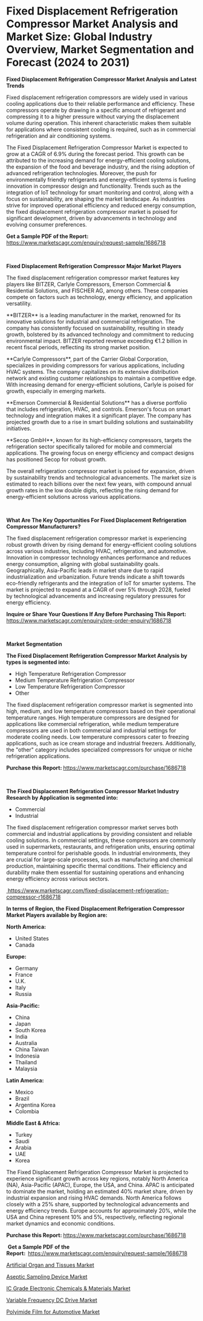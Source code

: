 <p><h1>Fixed Displacement Refrigeration Compressor Market Analysis and Market Size: Global Industry Overview, Market Segmentation and Forecast (2024 to 2031)</h1></p><p><strong>Fixed Displacement Refrigeration Compressor Market Analysis and Latest Trends</strong></p>
<p><p>Fixed displacement refrigeration compressors are widely used in various cooling applications due to their reliable performance and efficiency. These compressors operate by drawing in a specific amount of refrigerant and compressing it to a higher pressure without varying the displacement volume during operation. This inherent characteristic makes them suitable for applications where consistent cooling is required, such as in commercial refrigeration and air conditioning systems.</p><p>The Fixed Displacement Refrigeration Compressor Market is expected to grow at a CAGR of 6.9% during the forecast period. This growth can be attributed to the increasing demand for energy-efficient cooling solutions, the expansion of the food and beverage industry, and the rising adoption of advanced refrigeration technologies. Moreover, the push for environmentally friendly refrigerants and energy-efficient systems is fueling innovation in compressor design and functionality. Trends such as the integration of IoT technology for smart monitoring and control, along with a focus on sustainability, are shaping the market landscape. As industries strive for improved operational efficiency and reduced energy consumption, the fixed displacement refrigeration compressor market is poised for significant development, driven by advancements in technology and evolving consumer preferences.</p></p>
<p><strong>Get a Sample PDF of the Report:&nbsp;</strong> <a href="https://www.marketscagr.com/enquiry/request-sample/1686718?utm_campaign=1520&utm_medium=2&utm_source=Github&utm_content=ia&utm_term=16102024&utm_id=fixed-displacement-refrigeration-compressor">https://www.marketscagr.com/enquiry/request-sample/1686718</a></p>
<p>&nbsp;</p>
<p><strong>Fixed Displacement Refrigeration Compressor Major Market Players</strong></p>
<p><p>The fixed displacement refrigeration compressor market features key players like BITZER, Carlyle Compressors, Emerson Commercial & Residential Solutions, and FISCHER AG, among others. These companies compete on factors such as technology, energy efficiency, and application versatility.</p><p>**BITZER** is a leading manufacturer in the market, renowned for its innovative solutions for industrial and commercial refrigeration. The company has consistently focused on sustainability, resulting in steady growth, bolstered by its advanced technology and commitment to reducing environmental impact. BITZER reported revenue exceeding €1.2 billion in recent fiscal periods, reflecting its strong market position.</p><p>**Carlyle Compressors**, part of the Carrier Global Corporation, specializes in providing compressors for various applications, including HVAC systems. The company capitalizes on its extensive distribution network and existing customer relationships to maintain a competitive edge. With increasing demand for energy-efficient solutions, Carlyle is poised for growth, especially in emerging markets.</p><p>**Emerson Commercial & Residential Solutions** has a diverse portfolio that includes refrigeration, HVAC, and controls. Emerson's focus on smart technology and integration makes it a significant player. The company has projected growth due to a rise in smart building solutions and sustainability initiatives.</p><p>**Secop GmbH**, known for its high-efficiency compressors, targets the refrigeration sector specifically tailored for mobile and commercial applications. The growing focus on energy efficiency and compact designs has positioned Secop for robust growth.</p><p>The overall refrigeration compressor market is poised for expansion, driven by sustainability trends and technological advancements. The market size is estimated to reach billions over the next few years, with compound annual growth rates in the low double digits, reflecting the rising demand for energy-efficient solutions across various applications.</p></p>
<p>&nbsp;</p>
<p><strong>What Are The Key Opportunities For Fixed Displacement Refrigeration Compressor Manufacturers?</strong></p>
<p><p>The fixed displacement refrigeration compressor market is experiencing robust growth driven by rising demand for energy-efficient cooling solutions across various industries, including HVAC, refrigeration, and automotive. Innovation in compressor technology enhances performance and reduces energy consumption, aligning with global sustainability goals. Geographically, Asia-Pacific leads in market share due to rapid industrialization and urbanization. Future trends indicate a shift towards eco-friendly refrigerants and the integration of IoT for smarter systems. The market is projected to expand at a CAGR of over 5% through 2028, fueled by technological advancements and increasing regulatory pressures for energy efficiency.</p></p>
<p><strong>Inquire or Share Your Questions If Any Before Purchasing This Report:</strong> <a href="https://www.marketscagr.com/enquiry/pre-order-enquiry/1686718?utm_campaign=1520&utm_medium=2&utm_source=Github&utm_content=ia&utm_term=16102024&utm_id=fixed-displacement-refrigeration-compressor">https://www.marketscagr.com/enquiry/pre-order-enquiry/1686718</a></p>
<p>&nbsp;</p>
<p><strong>Market Segmentation</strong></p>
<p><strong>The Fixed Displacement Refrigeration Compressor Market Analysis by types is segmented into:</strong></p>
<p><ul><li>High Temperature Refrigeration Compressor</li><li>Medium Temperature Refrigeration Compressor</li><li>Low Temperature Refrigeration Compressor</li><li>Other</li></ul></p>
<p><p>The fixed displacement refrigeration compressor market is segmented into high, medium, and low temperature compressors based on their operational temperature ranges. High temperature compressors are designed for applications like commercial refrigeration, while medium temperature compressors are used in both commercial and industrial settings for moderate cooling needs. Low temperature compressors cater to freezing applications, such as ice cream storage and industrial freezers. Additionally, the "other" category includes specialized compressors for unique or niche refrigeration applications.</p></p>
<p><strong>Purchase this Report:&nbsp;</strong><a href="https://www.marketscagr.com/purchase/1686718?utm_campaign=1520&utm_medium=2&utm_source=Github&utm_content=ia&utm_term=16102024&utm_id=fixed-displacement-refrigeration-compressor">https://www.marketscagr.com/purchase/1686718</a></p>
<p>&nbsp;</p>
<p><strong>The Fixed Displacement Refrigeration Compressor Market Industry Research by Application is segmented into:</strong></p>
<p><ul><li>Commercial</li><li>Industrial</li></ul></p>
<p><p>The fixed displacement refrigeration compressor market serves both commercial and industrial applications by providing consistent and reliable cooling solutions. In commercial settings, these compressors are commonly used in supermarkets, restaurants, and refrigeration units, ensuring optimal temperature control for perishable goods. In industrial environments, they are crucial for large-scale processes, such as manufacturing and chemical production, maintaining specific thermal conditions. Their efficiency and durability make them essential for sustaining operations and enhancing energy efficiency across various sectors.</p></p>
<p><a href="https://www.marketscagr.com/fixed-displacement-refrigeration-compressor-r1686718?utm_campaign=1520&utm_medium=2&utm_source=Github&utm_content=ia&utm_term=16102024&utm_id=fixed-displacement-refrigeration-compressor">&nbsp;https://www.marketscagr.com/fixed-displacement-refrigeration-compressor-r1686718</a></p>
<p><strong>In terms of Region, the Fixed Displacement Refrigeration Compressor Market Players available by Region are:</strong></p>
<p>
    <p> <strong> North America: </strong>
        <ul>
            <li>United States</li>
            <li>Canada</li>
        </ul>
        </p> 
    <p> <strong> Europe: </strong>
        <ul>
            <li>Germany</li>
            <li>France</li>
            <li>U.K.</li>
            <li>Italy</li>
            <li>Russia</li>
        </ul>
        </p> 
    <p> <strong> Asia-Pacific: </strong>
        <ul>
            <li>China</li>
            <li>Japan</li>
            <li>South Korea</li>
            <li>India</li>
            <li>Australia</li>
            <li>China Taiwan</li>
            <li>Indonesia</li>
            <li>Thailand</li>
            <li>Malaysia</li>
        </ul>
        </p> 
    <p> <strong> Latin America: </strong>
        <ul>
            <li>Mexico</li>
            <li>Brazil</li>
            <li>Argentina Korea</li>
            <li>Colombia</li>
        </ul>
        </p> 
    <p> <strong> Middle East & Africa: </strong>
        <ul>
            <li>Turkey</li>
            <li>Saudi</li>
            <li>Arabia</li>
            <li>UAE</li>
            <li>Korea</li>
        </ul>
    </p>
    </p>
<p><p>The Fixed Displacement Refrigeration Compressor Market is projected to experience significant growth across key regions, notably North America (NA), Asia-Pacific (APAC), Europe, the USA, and China. APAC is anticipated to dominate the market, holding an estimated 40% market share, driven by industrial expansion and rising HVAC demands. North America follows closely with a 25% share, supported by technological advancements and energy efficiency trends. Europe accounts for approximately 20%, while the USA and China represent 10% and 5%, respectively, reflecting regional market dynamics and economic conditions.</p></p>
<p><strong>Purchase this Report: </strong><a href="https://www.marketscagr.com/purchase/1686718?utm_campaign=1520&utm_medium=2&utm_source=Github&utm_content=ia&utm_term=16102024&utm_id=fixed-displacement-refrigeration-compressor">https://www.marketscagr.com/purchase/1686718</a></p>
<p>&nbsp;<strong>Get a Sample PDF of the Report:&nbsp;&nbsp;</strong><a href="https://www.marketscagr.com/enquiry/request-sample/1686718?utm_campaign=1520&utm_medium=2&utm_source=Github&utm_content=ia&utm_term=16102024&utm_id=fixed-displacement-refrigeration-compressor">https://www.marketscagr.com/enquiry/request-sample/1686718</a></p>
<p><strong></strong></p>
<p><p><a href="https://www.linkedin.com/pulse/artificial-organ-tissues-market-size-type-kidneyartificial-eumff?trk=public_post_embed_feed-article-content&utm_campaign=1520&utm_medium=2&utm_source=Github&utm_content=ia&utm_term=16102024&utm_id=fixed-displacement-refrigeration-compressor">Artificial Organ and Tissues Market</a></p><p><a href="https://www.linkedin.com/pulse/aseptic-sampling-device-market-global-share-ranking-overall-xhgof?trk=public_post_embed_feed-article-content&utm_campaign=1520&utm_medium=2&utm_source=Github&utm_content=ia&utm_term=16102024&utm_id=fixed-displacement-refrigeration-compressor">Aseptic Sampling Device Market</a></p><p><a href="https://www.linkedin.com/pulse/ic-grade-electronic-chemicals-materials-market-velocity-63-cagr-jct2f?trk=public_post_embed_feed-article-content&utm_campaign=1520&utm_medium=2&utm_source=Github&utm_content=ia&utm_term=16102024&utm_id=fixed-displacement-refrigeration-compressor">IC Grade Electronic Chemicals & Materials Market</a></p><p><a href="https://www.linkedin.com/pulse/navigating-variable-frequency-dc-drive-market-expert-analysis-ilk5f?trk=public_post_embed_feed-article-content&utm_campaign=1520&utm_medium=2&utm_source=Github&utm_content=ia&utm_term=16102024&utm_id=fixed-displacement-refrigeration-compressor">Variable Frequency DC Drive Market</a></p><p><a href="https://www.linkedin.com/pulse/polyimide-film-automotive-market-dynamics-application-types-io7mf?trk=public_post_embed_feed-article-content&utm_campaign=1520&utm_medium=2&utm_source=Github&utm_content=ia&utm_term=16102024&utm_id=fixed-displacement-refrigeration-compressor">Polyimide Film for Automotive Market</a></p></p>